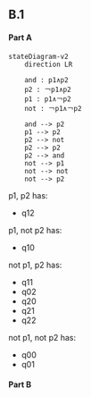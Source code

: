 ## B.1
#### Part A
```mermaid
stateDiagram-v2
	direction LR
	
	and : p1∧p2
	p2 : ￢p1∧p2
	p1 : p1∧￢p2
	not : ￢p1∧￢p2

	and --> p2
	p1 --> p2
	p2 --> not
	p2 --> p2
	p2 --> and
	not --> p1
	not --> not
	not --> p2
```

p1, p2 has:
- q12

p1, not p2 has:
- q10

not p1, p2 has:
- q11
- q02
- q20
- q21
- q22

not p1, not p2 has:
- q00
- q01

#### Part B
